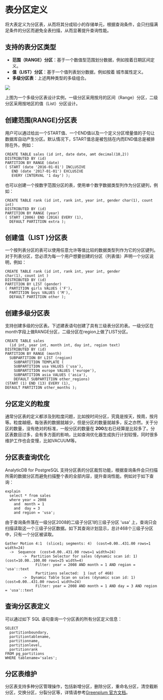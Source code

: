 # 表分区定义

将大表定义为分区表，从而将其分成较小的存储单元，根据查询条件，会只扫描满足条件的分区而避免全表扫描，从而显著提升查询性能。

## 支持的表分区类型

-   **范围（RANGE）分区**：基于一个数值型范围划分数据，例如按着日期区间定义。
-   **值（LIST）分区**：基于一个值列表划分数据，例如按着 城市属性定义。
-   **多级分区表**：上述两种类型的多级组合。

![](https://static-aliyun-doc.oss-accelerate.aliyuncs.com/assets/img/zh-CN/2241129951/p51136.jpg)

上图为一个多级分区表设计实例，一级分区采用按月的区间（Range）分区，二级分区采用按地区的值（List）分区设计。

## 创建范围\(RANGE\)分区表

用户可以通过给出一个START值、一个END值以及一个定义分区增量值的子句让数据库自动产生分区。默认情况下，START值总是被包括在内而END值总是被排除在外，例如：

```
CREATE TABLE sales (id int, date date, amt decimal(10,2))
DISTRIBUTED BY (id)
PARTITION BY RANGE (date)
( START (date '2016-01-01') INCLUSIVE
   END (date '2017-01-01') EXCLUSIVE
   EVERY (INTERVAL '1 day') );
```

也可以创建一个按数字范围分区的表，使用单个数字数据类型列作为分区键列，例如：

```
CREATE TABLE rank (id int, rank int, year int, gender char(1), count int)
DISTRIBUTED BY (id)
PARTITION BY RANGE (year)
( START (2006) END (2016) EVERY (1), 
  DEFAULT PARTITION extra ); 
```

## 创建值（LIST \)分区表

一个按列表分区的表可以使用任意允许等值比较的数据类型列作为它的分区键列。对于列表分区，您必须为每一个用户想要创建的分区（列表值）声明一个分区说明，例如：

```
CREATE TABLE rank (id int, rank int, year int, gender 
char(1), count int ) 
DISTRIBUTED BY (id)
PARTITION BY LIST (gender)
( PARTITION girls VALUES ('F'), 
  PARTITION boys VALUES ('M'), 
  DEFAULT PARTITION other );
```

## 创建多级分区表

支持创建多级的分区表。下述建表语句创建了具有三级表分区的表。一级分区在month字段上做RANGE分区，二级分区在region上做了LIST分区。

```
CREATE TABLE sales
  (id int, year int, month int, day int, region text)
DISTRIBUTED BY (id)
PARTITION BY RANGE (month)
  SUBPARTITION BY LIST (region)
    SUBPARTITION TEMPLATE (
    SUBPARTITION usa VALUES ('usa'),
    SUBPARTITION europe VALUES ('europe'),
    SUBPARTITION asia VALUES ('asia'),
    DEFAULT SUBPARTITION other_regions)
(START (1) END (13) EVERY (1), 
DEFAULT PARTITION other_months );
```

## 分区定义的粒度

通常分区表的定义都涉及到粒度问题，比如按时间分区，究竟是按天，按周，按月等。粒度越细，每张表的数据就越少，但是分区的数量就越多，反之亦然。关于分区的数量，没有绝对的标准，一般分区的数量在 **200**左右已经算是比较多了。分区表数目过多，会有多方面的影响，比如查询优化器生成执行计划较慢，同时很多维护工作也会变慢，比如VACUUM等。

## 分区表查询优化

AnalyticDB for PostgreSQL 支持分区表的分区裁剪功能，根据查询条件会只扫描所需的数据分区而避免扫描整个表的全部内容，提升查询性能。例如对于如下查询：

```
explain 
  select * from sales 
  where year = 2008 
    and  month = 1 
    and  day = 3 
    and region = 'usa';
```

由于查询条件落在一级分区2008的二级子分区1的三级子分区 'usa' 上，查询只会扫描读取这一个三级子分区数据。如下其查询计划显示，总计468个三级子分区中，只有一个分区被读取。

```
Gather Motion 4:1  (slice1; segments: 4)  (cost=0.00..431.00 rows=1 width=24)
  ->  Sequence  (cost=0.00..431.00 rows=1 width=24)
        ->  Partition Selector for sales (dynamic scan id: 1)  (cost=10.00..100.00 rows=25 width=4)
              Filter: year = 2008 AND month = 1 AND region = 'usa'::text
              Partitions selected:  1 (out of 468)
        ->  Dynamic Table Scan on sales (dynamic scan id: 1)  (cost=0.00..431.00 rows=1 width=24)
              Filter: year = 2008 AND month = 1 AND day = 3 AND region = 'usa'::text
```

## 查询分区表定义

可以通过如下 SQL 语句查询一个分区表的所有分区定义信息：

```
SELECT 
  partitionboundary, 
  partitiontablename, 
  partitionname,
  partitionlevel, 
  partitionrank
FROM pg_partitions 
WHERE tablename='sales';
```

## 分区表维护

分区表支持多种分区管理操作，包括新增分区，删除分区，重命名分区，清空截断分区，交换分区，分裂分区等，详情请参考[Greenplum 官方文档](http://docs.greenplum.org/6-4/ref_guide/sql_commands/CREATE_TABLE.html)。

